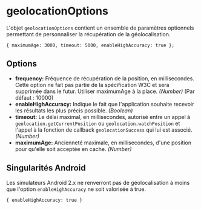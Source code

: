 geolocationOptions
==================

L'objet `geolocationOptions` contient un ensemble de paramètres optionnels permettant de personnaliser la récupération de la géolocalisation.

    { maximumAge: 3000, timeout: 5000, enableHighAccuracy: true };

Options
-------

- __frequency:__ Fréquence de récupération de la position, en millisecondes. Cette option ne fait pas partie de la spécification W3C et sera supprimée dans le futur. Utiliser maximumAge à la place. _(Number)_ (Par défaut : 10000)
- __enableHighAccuracy:__ Indique le fait que l'application souhaite recevoir les résultats les plus précis possible. _(Boolean)_
- __timeout:__ Le délai maximal, en millisecondes, autorisé entre un appel à `geolocation.getCurrentPosition` ou `geolocation.watchPosition` et l'appel à la fonction de callback `geolocationSuccess` qui lui est associé. _(Number)_
- __maximumAge:__ Ancienneté maximale, en millisecondes, d'une position pour qu'elle soit acceptée en cache. _(Number)_

Singularités Android
--------------------

Les simulateurs Android 2.x ne renverront pas de géolocalisation à moins que l'option `enableHighAccuracy` ne soit valorisée à true.

    { enableHighAccuracy: true }

